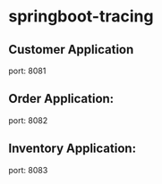 # springboot-tracing

## Customer Application
port: 8081

## Order Application:
port: 8082

## Inventory Application:
port: 8083